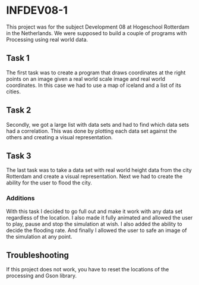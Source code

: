 # INFDEV08-1
This project was for the subject Development 08 at Hogeschool Rotterdam in the Netherlands. We were supposed to build a couple of programs with Processing using real world data.

## Task 1
The first task was to create a program that draws coordinates at the right points on an image given a real world scale image and real world coordinates. In this case we had to use a map of iceland and a list of its cities.

## Task 2
Secondly, we got a large list with data sets and had to find which data sets had a correlation. This was done by plotting each data set against the others and creating a visual representation.

## Task 3
The last task was to take a data set with real world height data from the city Rotterdam and create a visual representation. Next we had to create the ability for the user to flood the city.

### Additions
With this task I decided to go full out and make it work with any data set regardless of the location. I also made it fully animated and allowed the user to play, pause and stop the simulation at wish.
I also added the ability to decide the flooding rate. And finally I allowed the user to safe an image of the simulation at any point.

## Troubleshooting
If this project does not work, you have to reset the locations of the processing and Gson library.
